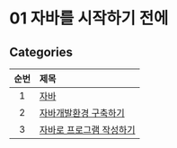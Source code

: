 # 01 자바를 시작하기 전에

## Categories

| 순번 | 제목                                                                                                                                                                                                                                                                                                                                   |
| :--: | :------------------------------------------------------------------------------------------------------------------------------------------------------------------------------------------------------------------------------------------------------------------------------------------------------------------------------------- |
|  1   | [자바](https://github.com/0xe82de/Study/blob/main/%EC%9E%90%EB%B0%94%EC%9D%98%20%EC%A0%95%EC%84%9D/01%20%EC%9E%90%EB%B0%94%EB%A5%BC%20%EC%8B%9C%EC%9E%91%ED%95%98%EA%B8%B0%20%EC%A0%84%EC%97%90/1.%20%EC%9E%90%EB%B0%94.md)                                                                                                            |
|  2   | [자바개발환경 구축하기](https://github.com/0xe82de/Study/blob/main/%EC%9E%90%EB%B0%94%EC%9D%98%20%EC%A0%95%EC%84%9D/01%20%EC%9E%90%EB%B0%94%EB%A5%BC%20%EC%8B%9C%EC%9E%91%ED%95%98%EA%B8%B0%20%EC%A0%84%EC%97%90/2.%20%EC%9E%90%EB%B0%94%EA%B0%9C%EB%B0%9C%ED%99%98%EA%B2%BD%20%EA%B5%AC%EC%B6%95%ED%95%98%EA%B8%B0.md)                |
|  3   | [자바로 프로그램 작성하기](https://github.com/0xe82de/Study/blob/main/%EC%9E%90%EB%B0%94%EC%9D%98%20%EC%A0%95%EC%84%9D/01%20%EC%9E%90%EB%B0%94%EB%A5%BC%20%EC%8B%9C%EC%9E%91%ED%95%98%EA%B8%B0%20%EC%A0%84%EC%97%90/3.%20%EC%9E%90%EB%B0%94%EB%A1%9C%20%ED%94%84%EB%A1%9C%EA%B7%B8%EB%9E%A8%20%EC%9E%91%EC%84%B1%ED%95%98%EA%B8%B0.md) |
